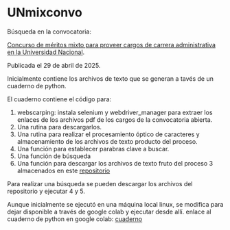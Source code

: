 # UNmixconvo
Búsqueda en la convocatoria:

[Concurso de méritos mixto para proveer cargos de carrera administrativa en la Universidad Nacional](https://concursomixto.unal.edu.co/).

Publicada el 29 de abril de 2025.

Inicialmente contiene los archivos de texto que se generan a tavés de un cuaderno de python.

El cuaderno contiene el código para:
1. webscarping: instala selenium y webdriver_manager para extraer los enlaces de los archivos pdf de los cargos de la convocatoria abierta.
2. Una rutina para descargarlos.
3. Una rutina para realizar el procesamiento óptico de caracteres y almacenamiento de los archivos de texto producto del proceso.
4. Una función para establecer parabras clave a buscar.
5. Una función de búsqueda
6. Una función para descargar los archivos de texto fruto del proceso 3 almacenados en este [repositorio](https://github.com/pancenu/UNmixconvo)

Para realizar una búsqueda se pueden descargar los archivos del repositorio y ejecutar 4 y 5.

Aunque inicialmente se ejecutó en una máquina local linux, se modifica para dejar disponible a través de google colab y ejecutar desde allí.
enlace al cuaderno de python en google colab:
[cuaderno](https://colab.research.google.com/drive/1ViPFvOL6g3-i67UWnNSiqor0E4WHkJzP)
